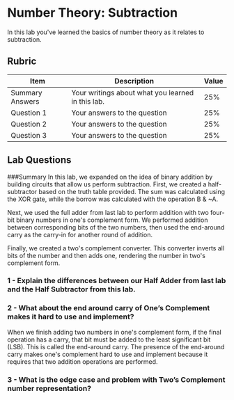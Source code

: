 # Number Theory: Subtraction

In this lab you've learned the basics of number theory as it relates to subtraction.

## Rubric

| Item | Description | Value |
| ---- | ----------- | ----- |
| Summary Answers | Your writings about what you learned in this lab. | 25% |
| Question 1 | Your answers to the question | 25% |
| Question 2 | Your answers to the question | 25% |
| Question 3 | Your answers to the question | 25% |

## Lab Questions

###Summary
In this lab, we expanded on the idea of binary addition by building circuits that allow us perform subtraction. First, we created a half-subtractor based on the truth table provided. The sum was calculated using the XOR gate, while the borrow was calculated with the operation B & ~A. 

Next, we used the full adder from last lab to perform addition with two four-bit binary numbers in one's complement form. We performed addition between corresponding bits of the two numbers, then used the end-around carry as the carry-in for another round of addition.

Finally, we created a two's complement converter. This converter inverts all bits of the number and then adds one, rendering the number in two's complement form.

### 1 - Explain the differences between our Half Adder from last lab and the Half Subtractor from this lab.

### 2 - What about the end around carry of One’s Complement makes it hard to use and implement?

When we finish adding two numbers in one's complement form, if the final operation has a carry, that bit must be added to the least significant bit (LSB). This is called the end-around carry. The presence of the end-around carry makes one's complement hard to use and implement because it requires that two addition operations are performed. 

### 3 - What is the edge case and problem with Two’s Complement number representation?

